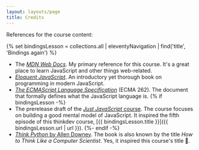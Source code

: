 ```yaml
---
layout: layouts/page
title: Credits
---
```


References for the course content:

{% set bindingsLesson = collections.all | eleventyNavigation | find('title', 'Bindings again') %}

* The [<cite>MDN Web Docs</cite>](https://developer.mozilla.org/en-US/docs/Web/JavaScript).
  My primary reference for this course. It's a great place to learn JavaScript and other things web-related.
* [<cite>Eloquent JavaScript</cite>](https://eloquentjavascript.net).
  An introductory yet thorough book on programming in modern JavaScript.
* [<cite>The ECMAScript Language Specification</cite>](https://tc39.es/ecma262/)</a> (ECMA 262).
  The document that formally defines what the JavaScript language is.
{% if bindingsLesson -%}
* The prerelease draft of the
  [<cite>Just JavaScript</cite> course](https://justjavascript.com/).
  The course focuses on building a good mental model of JavaScript.
  It inspired the fifth episode of this thinkdev course,
  [{{ bindingsLesson.title }}]({{ bindingsLesson.url | url }}).
{%- endif -%}
* [<cite>Think Python</cite> by Allen Downey](https://greenteapress.com/wp/think-python-2e/).
  The book is also known by the title <i>How to Think Like a Computer Scientist</i>.
  Yes, it inspired this course's title 🙂.
